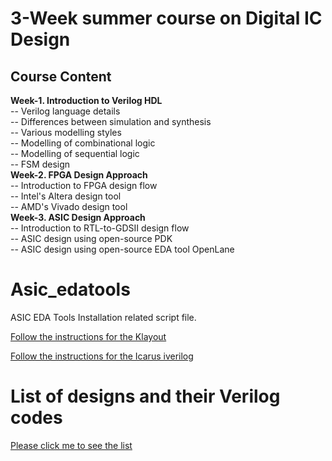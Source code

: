# 3-Week summer course on Digital IC Design

## Course Content
<b>Week-1. Introduction to Verilog HDL</b><br>
-- Verilog language details<br>
-- Differences between simulation and synthesis<br>
-- Various modelling styles<br>
-- Modelling of combinational logic<br>
-- Modelling of sequential logic<br>
-- FSM design<br>
<b>Week-2. FPGA Design Approach</b><br>
-- Introduction to FPGA design flow<br>
-- Intel's Altera design tool<br>
-- AMD's Vivado design tool<br>
<b>Week-3. ASIC Design Approach</b><br>
-- Introduction to RTL-to-GDSII design flow<br>
-- ASIC design using open-source PDK<br>
-- ASIC design using open-source EDA tool OpenLane<br>


# Asic_edatools
ASIC EDA Tools Installation related script file.

[Follow the instructions for the Klayout](https://github.com/dicdesign/asic_edatools/blob/main/klayout.md)

[Follow the instructions for the Icarus iverilog](https://github.com/steveicarus/iverilog)

# List of designs and their Verilog codes

[Please click me to see the list](https://github.com/dicdesign/asic_edatools/blob/main/list_verilogCodes.md)
